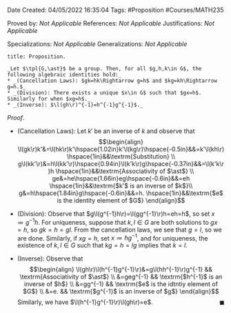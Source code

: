 <div class="topSpace"></div>

Date Created: 04/05/2022 16:35:04
Tags: #Proposition #Courses/MATH235

Proved by: _Not Applicable_
References: _Not Applicable_
Justifications: _Not Applicable_

Specializations: _Not Applicable_
Generalizations: _Not Applicable_

``` ad-Proposition
title: Proposition.

_Let $\tpl{G,\ast}$ be a group. Then, for all $g,h,k\in G$, the following algebraic identities hold:_
* _(Cancellation Laws): $gk=hk\Rightarrow g=h$ and $kg=kh\Rightarrow g=h.$_
* _(Division): There exists a unique $x\in G$ such that $gx=h$. Similarly for when $xg=h$._
* _(Inverse): $\l(gh\r)^{-1}=h^{-1}g^{-1}$._

```

_Proof_.
* (Cancellation Laws): Let $k'$ be an inverse of $k$ and observe that
$$\begin{align}
    \l(gk\r)k'&=\l(hk\r)k'\hspace{1.02in}k'\l(kg\r)\hspace{-0.5in}&&=k'\l(kh\r) \hspace{1in}&&\textrm{Substitution} \\
    g\l(kk'\r)&=h\l(kk'\r)\hspace{0.94in}\l(k'k\r)g\hspace{-0.37in}&&=\l(k'k\r)h \hspace{1in}&&\textrm{Associativity of $\ast$} \\
    ge&=he\hspace{1.66in}eg\hspace{-0.6in}&&=eh \hspace{1in}&&\textrm{$k'$ is an inverse of $k$}\\
    g&=h\hspace{1.84in}g\hspace{-0.6in}&&=h. \hspace{1in}&&\textrm{$e$ is the identity element of $G$}
\end{align}$$

* (Division): Observe that $g\l(g^{-1}h\r)=\l(gg^{-1}\r)h=eh=h$, so set $x\coloneqq g^{-1}h$. For uniqueness, suppose that $k,l\in G$ are both solutions to $gx=h$, so $gk=h=gl$. From the cancellation laws, we see that $g=l$, so we are done. Similarly, if $xg=h$, set $x\coloneqq hg^{-1}$, and for uniqueness, the existence of $k,l\in G$ such that $kg=h=lg$ implies that $k=l$.
* (Inverse): Observe that
$$\begin{align}
    \l(gh\r)\l(h^{-1}g^{-1}\r)&=g\l(hh^{-1}\r)g^{-1} && \textrm{Associativity of $\ast$} \\
    &=geg^{-1} && \textrm{$h^{-1}$ is an inverse of $h$} \\
    &=gg^{-1} && \textrm{$e$ is the idtntiy element of $G$} \\
    &=e. && \textrm{$g^{-1}$ is an inverse of $g$}
\end{align}$$
Similarly, we have $\l(h^{-1}g^{-1}\r)\l(gh\r)=e$.<span style="float:right;">$\blacksquare$</span>
